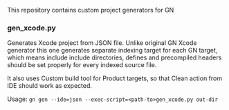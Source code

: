 This repository contains custom project generators for GN

### gen_xcode.py

Generates Xcode project from JSON file. Unlike original GN Xcode generator this one generates separate indexing target for each GN target, which means include include directories, defines and precompiled headers should be set properly for every indexed source file.

It also uses Custom build tool for Product targets, so that Clean action from IDE should work as expected.

Usage: `gn gen --ide=json --exec-script=<path-to>gen_xcode.py out-dir`
